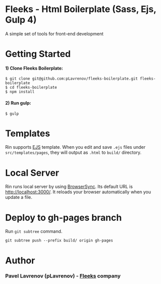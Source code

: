 # Fleeks - Html Boilerplate (Sass, Ejs, Gulp 4)

A simple set of tools for front-end development


# Getting Started

#### 1) Clone Fleeks Boilerplate:

    $ git clone git@github.com:pLavrenov/fleeks-boilerplate.git fleeks-boilerplate
    $ cd fleeks-boilerplate
    $ npm install

#### 2) Run gulp:

    $ gulp

# Templates

Rin supports [EJS](http://www.embeddedjs.com/) template. When you edit and save `.ejs` files under `src/templates/pages`, they will output as `.html` to `build/` directory.

# Local Server

Rin runs local server by using [BrowserSync](https://www.browsersync.io/). Its default URL is <http://localhost:3000/>. It reloads your browser automatically when you update a file.

# Deploy to gh-pages branch

Run `git subtree` command.

```
git subtree push --prefix build/ origin gh-pages
```

# Author

### Pavel Lavrenov (pLavrenov) - [Fleeks](https://fleeks.ru) company
